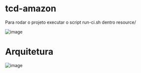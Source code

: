 # tcd-amazon

Para rodar o projeto executar o script run-ci.sh dentro resource/

![image](https://user-images.githubusercontent.com/55672246/120904631-8ad06400-c623-11eb-81be-34c548185ea8.png)

# Arquitetura

![image](https://user-images.githubusercontent.com/55672246/120941304-3c40c980-c6f8-11eb-83a1-b35201c498f1.png)









